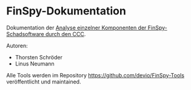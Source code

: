 # FinSpy-Dokumentation
Dokumentation der [Analyse einzelner Komponenten der FinSpy-Schadsoftware durch den CCC]( https://ccc.de/de/updates/2019/finspy ).

Autoren:
* Thorsten Schröder
* Linus Neumann

Alle Tools werden im Repository https://github.com/devio/FinSpy-Tools veröffentlicht und maintained.
